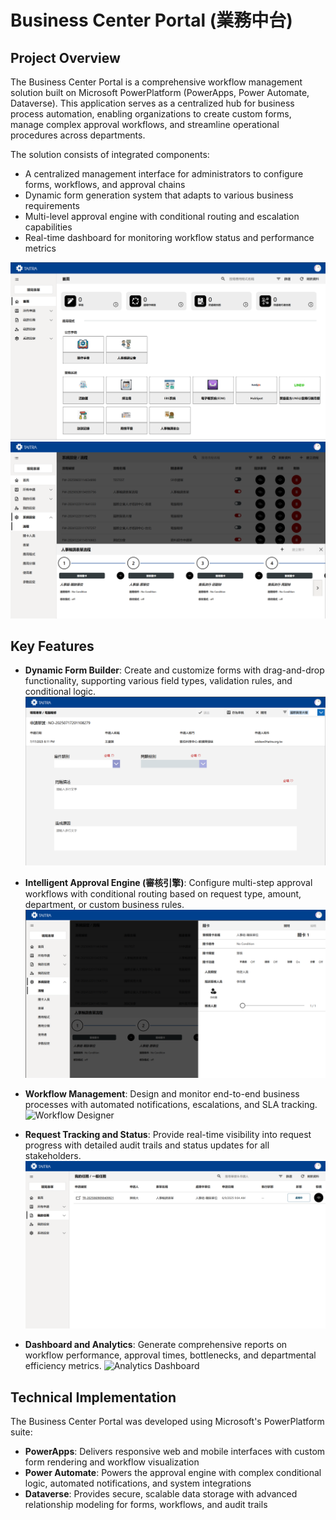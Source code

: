 # Business Center Portal (業務中台)

## Project Overview
The Business Center Portal is a comprehensive workflow management solution built on Microsoft PowerPlatform (PowerApps, Power Automate, Dataverse). This application serves as a centralized hub for business process automation, enabling organizations to create custom forms, manage complex approval workflows, and streamline operational procedures across departments.

The solution consists of integrated components:
- A centralized management interface for administrators to configure forms, workflows, and approval chains
- Dynamic form generation system that adapts to various business requirements
- Multi-level approval engine with conditional routing and escalation capabilities
- Real-time dashboard for monitoring workflow status and performance metrics

![Business Portal Dashboard](images/BusinessCenterPortal.png)
![Workflow Management](images/PortalWorkFlowCheckpoints.png)

## Key Features

- **Dynamic Form Builder**: Create and customize forms with drag-and-drop functionality, supporting various field types, validation rules, and conditional logic.
![Form Builder Interface](Images/PortalFormApplication.png)

- **Intelligent Approval Engine (審核引擎)**: Configure multi-step approval workflows with conditional routing based on request type, amount, department, or custom business rules.
![Approval Engine Configuration](Images/PortalWorkflowCheckpoint.png)

- **Workflow Management**: Design and monitor end-to-end business processes with automated notifications, escalations, and SLA tracking.
![Workflow Designer](Images/Workflow_Designer.png)

- **Request Tracking and Status**: Provide real-time visibility into request progress with detailed audit trails and status updates for all stakeholders.
![Request Tracking](Images/PortalAwaitingApproval.png)

- **Dashboard and Analytics**: Generate comprehensive reports on workflow performance, approval times, bottlenecks, and departmental efficiency metrics.
![Analytics Dashboard](Images/Analytics_Dashboard.png)


## Technical Implementation
The Business Center Portal was developed using Microsoft's PowerPlatform suite:
- **PowerApps**: Delivers responsive web and mobile interfaces with custom form rendering and workflow visualization
- **Power Automate**: Powers the approval engine with complex conditional logic, automated notifications, and system integrations
- **Dataverse**: Provides secure, scalable data storage with advanced relationship modeling for forms, workflows, and audit trails
